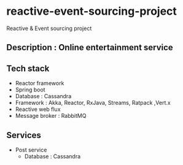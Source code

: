 # reactive-event-sourcing-project
Reactive &amp; Event sourcing project 

## Description : Online entertainment service 

## Tech stack 
+ Reactor framework 
+ Spring boot 
+ Database : Cassandra
+ Framework : Akka, Reactor, RxJava, 
Streams, Ratpack ,Vert.x
+ Reactive web flux 
+ Message broker : RabbitMQ 
## Services 
+ Post service 
    + Database : Cassandra 






